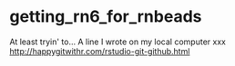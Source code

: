 # getting_rn6_for_rnbeads

At least tryin' to...
A line I wrote on my local computer
xxx
http://happygitwithr.com/rstudio-git-github.html